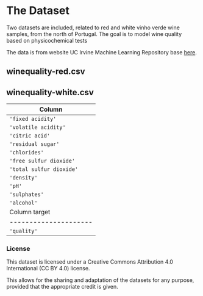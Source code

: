 # The Dataset 

Two datasets are included, related to red and white vinho verde wine samples, from the north of Portugal. The goal is to model wine quality based on physicochemical tests

The data is from website UC Irvine Machine Learning Repository base [here](https://archive.ics.uci.edu/dataset/186/wine+quality).

## winequality-red.csv
## winequality-white.csv


| Column               |
|----------------------|
| `'fixed acidity'`    |
| `'volatile acidity'` |
| `'citric acid'`      |
| `'residual sugar'`   |
| `'chlorides'`        |
| `'free sulfur dioxide'`        |
| `'total sulfur dioxide'`        |
| `'density'`          |
| `'pH'`               |
| `'sulphates'`        |
| `'alcohol'`          |
| Column  target       |
| ---------------------|
| `'quality'`          |



### License
This dataset is licensed under a Creative Commons Attribution 4.0 International (CC BY 4.0) license.

This allows for the sharing and adaptation of the datasets for any purpose, provided that the appropriate credit is given.
